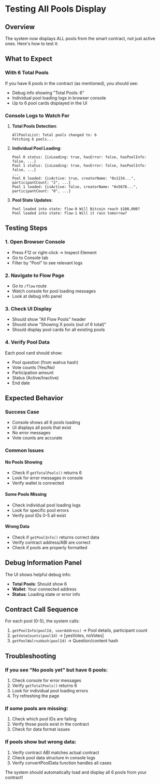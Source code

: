 # Testing All Pools Display

## Overview
The system now displays ALL pools from the smart contract, not just active ones. Here's how to test it:

## What to Expect

### With 6 Total Pools
If you have 6 pools in the contract (as mentioned), you should see:
- Debug info showing "Total Pools: 6"
- Individual pool loading logs in browser console
- Up to 6 pool cards displayed in the UI

### Console Logs to Watch For

1. **Total Pools Detection**:
   ```
   AllPoolsList: Total pools changed to: 6
   Fetching 6 pools...
   ```

2. **Individual Pool Loading**:
   ```
   Pool 0 status: {isLoading: true, hasError: false, hasPoolInfo: false, ...}
   Pool 1 status: {isLoading: true, hasError: false, hasPoolInfo: false, ...}
   ...
   Pool 0 loaded: {isActive: true, creatorName: "0x1234...", participantCount: "2", ...}
   Pool 1 loaded: {isActive: false, creatorName: "0x5678...", participantCount: "0", ...}
   ```

3. **Pool State Updates**:
   ```
   Pool loaded into state: flow-0 Will Bitcoin reach $100,000?
   Pool loaded into state: flow-1 Will it rain tomorrow?
   ```

## Testing Steps

### 1. Open Browser Console
- Press F12 or right-click → Inspect Element
- Go to Console tab
- Filter by "Pool" to see relevant logs

### 2. Navigate to Flow Page
- Go to `/flow` route
- Watch console for pool loading messages
- Look at debug info panel

### 3. Check UI Display
- Should show "All Flow Pools" header
- Should show "Showing X pools (out of 6 total)"
- Should display pool cards for all existing pools

### 4. Verify Pool Data
Each pool card should show:
- Pool question (from walrus hash)
- Vote counts (Yes/No)
- Participation amount
- Status (Active/Inactive)
- End date

## Expected Behavior

### Success Case
- Console shows all 6 pools loading
- UI displays all pools that exist
- No error messages
- Vote counts are accurate

### Common Issues

#### No Pools Showing
- Check if `getTotalPools()` returns 6
- Look for error messages in console
- Verify wallet is connected

#### Some Pools Missing
- Check individual pool loading logs
- Look for specific pool errors
- Verify pool IDs 0-5 all exist

#### Wrong Data
- Check if `getPoolInfo()` returns correct data
- Verify contract address/ABI are correct
- Check if pools are properly formatted

## Debug Information Panel

The UI shows helpful debug info:
- **Total Pools**: Should show 6
- **Wallet**: Your connected address
- **Status**: Loading state or error info

## Contract Call Sequence

For each pool (0-5), the system calls:
1. `getPoolInfo(poolId, userAddress)` → Pool details, participant count
2. `getVoteCounts(poolId)` → [yesVotes, noVotes]
3. `getPoolWalrusHash(poolId)` → Question/content hash

## Troubleshooting

### If you see "No pools yet" but have 6 pools:
1. Check console for error messages
2. Verify `getTotalPools()` returns 6
3. Look for individual pool loading errors
4. Try refreshing the page

### If some pools are missing:
1. Check which pool IDs are failing
2. Verify those pools exist in the contract
3. Check for data format issues

### If pools show but wrong data:
1. Verify contract ABI matches actual contract
2. Check pool data structure in console logs
3. Verify convertPoolData function handles all cases

The system should automatically load and display all 6 pools from your contract! 